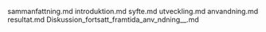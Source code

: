 sammanfattning.md
introduktion.md
syfte.md
utveckling.md
anvandning.md
resultat.md
Diskussion_fortsatt_framtida_anv_ndning__.md